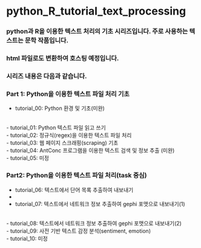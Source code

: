 # python_R_tutorial_text_processing

### python과 R을 이용한 텍스트 처리의 기초 시리즈입니다. 주로 사용하는 텍스트는 문학 작품입니다.
### html 파일로도 변환하여 호스팅 예정입니다.

### 시리즈 내용은 다음과 같습니다.
### Part 1: Python을 이용한 텍스트 파일 처리 기초<br>
- tutorial_00: Python 환경 및 기초(미완)
<br>
- tutorial_01: Python 텍스트 파일 읽고 쓰기
<br>
- tutorial_02: 정규식(regex)을 이용한 텍스트 파일 처리
<br>
- tutorial_03: 웹 페이지 스크래핑(scraping) 기초
<br>
- tutorial_04: AntConc 프로그램을 이용한 텍스트 검색 및 정보 추출 (미완)
<br>
- tutorial_05: 미정

### Part2: Python을 이용한 텍스트 파일 처리(task 중심)<br>
- tutorial_06: 텍스트에서 단어 목록 추출하여 내보내기
- <br>
- tutorial_07: 텍스트에서 네트워크 정보 추출하여 gephi 포맷으로 내보내기(1)
<br>
- tutorial_08: 텍스트에서 네트워크 정보 추출하여 gephi 포맷으로 내보내기(2)
<br>
- tutorial_09: 사전 기반 텍스트 감정 분석(sentiment, emotion)
<br>
- tutorial_10: 미정
<br>
